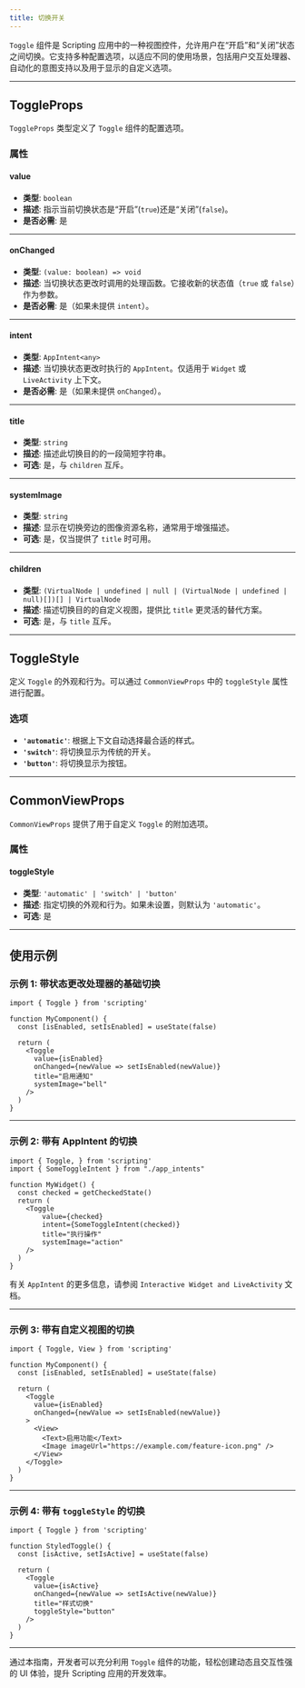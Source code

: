 ```yaml
---
title: 切换开关
---
```

`Toggle` 组件是 Scripting 应用中的一种视图控件，允许用户在“开启”和“关闭”状态之间切换。它支持多种配置选项，以适应不同的使用场景，包括用户交互处理器、自动化的意图支持以及用于显示的自定义选项。

---

## ToggleProps

`ToggleProps` 类型定义了 `Toggle` 组件的配置选项。

### 属性

#### **value**
- **类型**: `boolean`
- **描述**: 指示当前切换状态是“开启”(`true`)还是“关闭”(`false`)。
- **是否必需**: 是

---

#### **onChanged**
- **类型**: `(value: boolean) => void`
- **描述**: 当切换状态更改时调用的处理函数。它接收新的状态值（`true` 或 `false`）作为参数。
- **是否必需**: 是（如果未提供 `intent`）。

---

#### **intent**
- **类型**: `AppIntent<any>`
- **描述**: 当切换状态更改时执行的 `AppIntent`。仅适用于 `Widget` 或 `LiveActivity` 上下文。
- **是否必需**: 是（如果未提供 `onChanged`）。

---

#### **title**
- **类型**: `string`
- **描述**: 描述此切换目的的一段简短字符串。
- **可选**: 是，与 `children` 互斥。

---

#### **systemImage**
- **类型**: `string`
- **描述**: 显示在切换旁边的图像资源名称，通常用于增强描述。
- **可选**: 是，仅当提供了 `title` 时可用。

---

#### **children**
- **类型**: `(VirtualNode | undefined | null | (VirtualNode | undefined | null)[])[] | VirtualNode`
- **描述**: 描述切换目的的自定义视图，提供比 `title` 更灵活的替代方案。
- **可选**: 是，与 `title` 互斥。

---

## ToggleStyle

定义 `Toggle` 的外观和行为。可以通过 `CommonViewProps` 中的 `toggleStyle` 属性进行配置。

### 选项
- **`'automatic'`**: 根据上下文自动选择最合适的样式。
- **`'switch'`**: 将切换显示为传统的开关。
- **`'button'`**: 将切换显示为按钮。

---

## CommonViewProps

`CommonViewProps` 提供了用于自定义 `Toggle` 的附加选项。

### 属性

#### **toggleStyle**
- **类型**: `'automatic' | 'switch' | 'button'`
- **描述**: 指定切换的外观和行为。如果未设置，则默认为 `'automatic'`。
- **可选**: 是

---

## 使用示例

### 示例 1: 带状态更改处理器的基础切换
```tsx
import { Toggle } from 'scripting'

function MyComponent() {
  const [isEnabled, setIsEnabled] = useState(false)

  return (
    <Toggle 
      value={isEnabled} 
      onChanged={newValue => setIsEnabled(newValue)} 
      title="启用通知" 
      systemImage="bell"
    />
  )
}
```

---

### 示例 2: 带有 AppIntent 的切换
```tsx
import { Toggle, } from 'scripting'
import { SomeToggleIntent } from "./app_intents"

function MyWidget() {
  const checked = getCheckedState()
  return (
    <Toggle 
        value={checked} 
        intent={SomeToggleIntent(checked)} 
        title="执行操作" 
        systemImage="action"
    />
  )
}
```
有关 `AppIntent` 的更多信息，请参阅 `Interactive Widget and LiveActivity` 文档。

---

### 示例 3: 带有自定义视图的切换
```tsx
import { Toggle, View } from 'scripting'

function MyComponent() {
  const [isEnabled, setIsEnabled] = useState(false)

  return (
    <Toggle 
      value={isEnabled} 
      onChanged={newValue => setIsEnabled(newValue)}
    >
      <View>
        <Text>启用功能</Text>
        <Image imageUrl="https://example.com/feature-icon.png" />
      </View>
    </Toggle>
  )
}
```

---

### 示例 4: 带有 `toggleStyle` 的切换
```tsx
import { Toggle } from 'scripting'

function StyledToggle() {
  const [isActive, setIsActive] = useState(false)

  return (
    <Toggle 
      value={isActive} 
      onChanged={newValue => setIsActive(newValue)} 
      title="样式切换" 
      toggleStyle="button"
    />
  )
}
```

---

通过本指南，开发者可以充分利用 `Toggle` 组件的功能，轻松创建动态且交互性强的 UI 体验，提升 Scripting 应用的开发效率。